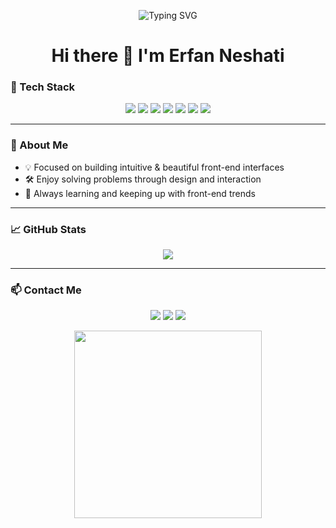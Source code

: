 <p align="center">
  <img src="https://readme-typing-svg.demolab.com?font=Fira+Code&duration=2000&pause=1000&color=4ED7F1&center=true&vCenter=true&width=435&lines=Front-end+Developer;Vue+%26+React+Enthusiast;Tailwind+CSS+Designer;I+turn+designs+into+beautiful+websites" alt="Typing SVG" />
</p>
<h1 align="center">Hi there 👋 I'm Erfan Neshati</h1>

### 💼 Tech Stack

<p align="center">
  <a href="#" ><img src="https://img.shields.io/badge/-HTML-E34F26?logo=html5&logoColor=white&style=for-the-badge" /></a>
  <a href="#" ><img src="https://img.shields.io/badge/-Tailwind-38B2AC?logo=tailwind-css&logoColor=white&style=for-the-badge" /></a>
  <a href="#" ><img src="https://img.shields.io/badge/-JavaScript-F7DF1E?logo=javascript&logoColor=black&style=for-the-badge" /></a>
  <a href="#" ><img src="https://img.shields.io/badge/-Vue-42b883?logo=vue.js&logoColor=white&style=for-the-badge" /></a>
  <a href="#" ><img src="https://img.shields.io/badge/-React-61DAFB?logo=react&logoColor=black&style=for-the-badge" /></a>
  <a href="#" ><img src="https://img.shields.io/badge/-Git-F05032?logo=git&logoColor=white&style=for-the-badge" /></a>
  <a href="#" ><img src="https://img.shields.io/badge/-Photoshop-31A8FF?logo=adobe-photoshop&logoColor=white&style=for-the-badge" /></a>

---

### 🚀 About Me

- 💡 Focused on building intuitive & beautiful front-end interfaces
- 🛠 Enjoy solving problems through design and interaction
- 🧠 Always learning and keeping up with front-end trends

---

### 📈 GitHub Stats

<p align="center">
  <img src="https://github-readme-streak-stats.herokuapp.com?user=erfan-ne&theme=radical" />
</p>

---

### 📫 Contact Me

<p align="center">
  <a href="mailto:erfan.neshati@gmail.com"><img src="https://img.shields.io/badge/-Email-D14836?style=flat&logo=gmail&logoColor=white"/></a>
  <a href="https://t.me/mr_erfan_ne"><img src="https://img.shields.io/badge/-Telegram-24A1DE?style=flat&logo=telegram&logoColor=white"/></a>
  <a href="#"><img src="https://img.shields.io/badge/-Whatsapp-128c7e?style=flat&logo=whatsapp&logoColor=white"/></a>
</p>


<p align="center">
  <img src="https://media.giphy.com/media/qgQUggAC3Pfv687qPC/giphy.gif" width="300" />
</p>
